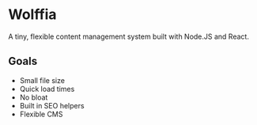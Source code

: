 # Wolffia
A tiny, flexible content management system built with Node.JS and React.

## Goals

 - Small file size
 - Quick load times
 - No bloat
 - Built in SEO helpers
 - Flexible CMS

